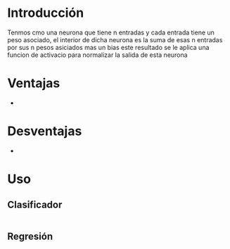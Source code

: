 # Introducción
Tenmos cmo una neurona que tiene n entradas y cada entrada tiene un peso asociado, el interior de dicha neurona es la suma de esas n entradas por sus n pesos asiciados mas un bias este resultado se le aplica una funcion de activacio para normalizar la salida de esta neurona

# Ventajas
- 
# Desventajas
- 
# Uso
## Clasificador

```python

```

## Regresión
```python

```